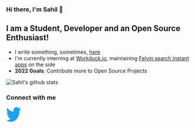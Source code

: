 ### Hi there, I'm Sahil 👋

## I am a Student, Developer and an Open Source Enthusiast!

- I write something, sometimes, [here](https://sahil-shubham.in)
- I'm currently interning at [Workduck.io](https://workduck.io), maintaining [Felvin search instant apps](https://github.com/felvin-search/instant-apps) on the side
- **2022 Goals**: Contribute more to Open Source Projects

![Sahil's github stats](https://github-readme-stats.vercel.app/api?username=sahil-shubham&hide=stars&count_private=true&show_icons=true&theme=material-palenight)

### Connect with me


[<img align="left" alt="Sahil | Twitter" src="./assets/twitter-original.svg" height="40px" />][twitter]


[twitter]: https://twitter.com/sahil_shubham_
